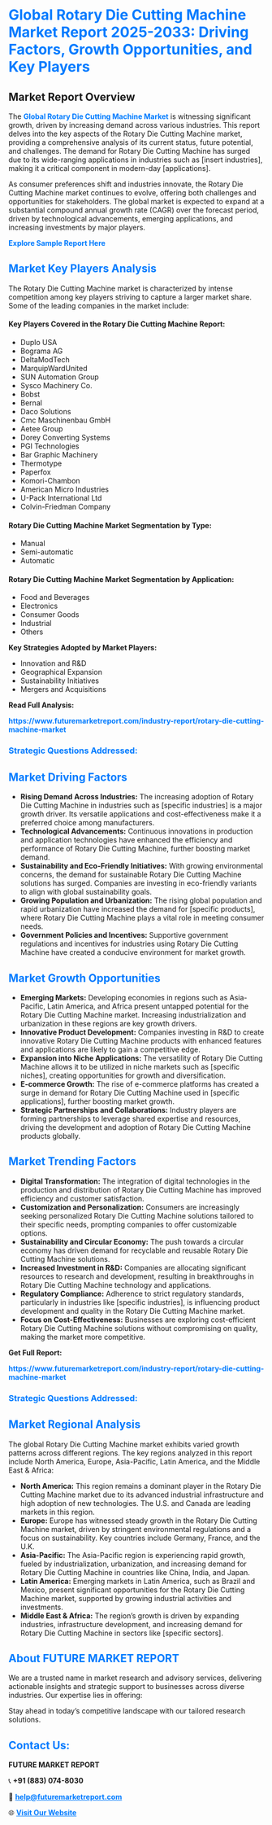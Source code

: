 <h1 style="color: #007BFF;">Global Rotary Die Cutting Machine Market Report 2025-2033: Driving Factors, Growth Opportunities, and Key Players</h1>

<section id="overview">
<h2>Market Report Overview</h2>
<p>The <a href="https://www.futuremarketreport.com/industry-report/rotary-die-cutting-machine-market" style="color: #007BFF; text-decoration: none;"><strong>Global Rotary Die Cutting Machine Market</strong></a> is witnessing significant growth, driven by increasing demand across various industries. This report delves into the key aspects of the Rotary Die Cutting Machine market, providing a comprehensive analysis of its current status, future potential, and challenges. The demand for Rotary Die Cutting Machine has surged due to its wide-ranging applications in industries such as [insert industries], making it a critical component in modern-day [applications].</p>
<p>As consumer preferences shift and industries innovate, the Rotary Die Cutting Machine market continues to evolve, offering both challenges and opportunities for stakeholders. The global market is expected to expand at a substantial compound annual growth rate (CAGR) over the forecast period, driven by technological advancements, emerging applications, and increasing investments by major players.</p>
</section>

<section id="overview">
<p><a href="https://www.futuremarketreport.com/request-sample/reportId=55930" style="color: #007BFF; text-decoration: none;"><strong>Explore Sample Report Here</strong></a></p>
</section>

<section id="key-players">
<h2 style="color: #007BFF;">Market Key Players Analysis</h2>
<p>The Rotary Die Cutting Machine market is characterized by intense competition among key players striving to capture a larger market share. Some of the leading companies in the market include:</p>
<h4>Key Players Covered in the Rotary Die Cutting Machine Report:</h4>
<ul><li>Duplo USA</li><li>Bograma AG</li><li>DeltaModTech</li><li>MarquipWardUnited</li><li>SUN Automation Group</li><li>Sysco Machinery Co.</li><li>Bobst</li><li>Bernal</li><li>Daco Solutions</li><li>Cmc Maschinenbau GmbH</li><li>Aetee Group</li><li>Dorey Converting Systems</li><li>PGI Technologies</li><li>Bar Graphic Machinery</li><li>Thermotype</li><li>Paperfox</li><li>Komori-Chambon</li><li>American Micro Industries</li><li>U-Pack International Ltd</li><li>Colvin-Friedman Company</li></ul>
<h4>Rotary Die Cutting Machine Market Segmentation by Type:</h4>
<ul><li>Manual</li><li>Semi-automatic</li><li>Automatic</li></ul>

<h4>Rotary Die Cutting Machine Market Segmentation by Application:</h4>
<ul><li>Food and Beverages</li><li>Electronics</li><li>Consumer Goods</li><li>Industrial</li><li>Others</li></ul>
<p><strong>Key Strategies Adopted by Market Players:</strong></p>
<ul>
<li>Innovation and R&D</li>
<li>Geographical Expansion</li>
<li>Sustainability Initiatives</li>
<li>Mergers and Acquisitions</li>
</ul>
</section>

<section>
<p><strong>Read Full Analysis: </strong></p><a href="https://www.futuremarketreport.com/industry-report/rotary-die-cutting-machine-market" style="color: #007BFF; text-decoration: none;"><strong>https://www.futuremarketreport.com/industry-report/rotary-die-cutting-machine-market</strong></a>
<h3 style="color: #007BFF;">Strategic Questions Addressed:</h3>
</section>

<section id="driving-factors">
<h2 style="color: #007BFF;">Market Driving Factors</h2>
<ul>
<li><strong>Rising Demand Across Industries:</strong> The increasing adoption of Rotary Die Cutting Machine in industries such as [specific industries] is a major growth driver. Its versatile applications and cost-effectiveness make it a preferred choice among manufacturers.</li>
<li><strong>Technological Advancements:</strong> Continuous innovations in production and application technologies have enhanced the efficiency and performance of Rotary Die Cutting Machine, further boosting market demand.</li>
<li><strong>Sustainability and Eco-Friendly Initiatives:</strong> With growing environmental concerns, the demand for sustainable Rotary Die Cutting Machine solutions has surged. Companies are investing in eco-friendly variants to align with global sustainability goals.</li>
<li><strong>Growing Population and Urbanization:</strong> The rising global population and rapid urbanization have increased the demand for [specific products], where Rotary Die Cutting Machine plays a vital role in meeting consumer needs.</li>
<li><strong>Government Policies and Incentives:</strong> Supportive government regulations and incentives for industries using Rotary Die Cutting Machine have created a conducive environment for market growth.</li>
</ul>
</section>

<section id="growth-opportunities">
<h2 style="color: #007BFF;">Market Growth Opportunities</h2>
<ul>
<li><strong>Emerging Markets:</strong> Developing economies in regions such as Asia-Pacific, Latin America, and Africa present untapped potential for the Rotary Die Cutting Machine market. Increasing industrialization and urbanization in these regions are key growth drivers.</li>
<li><strong>Innovative Product Development:</strong> Companies investing in R&D to create innovative Rotary Die Cutting Machine products with enhanced features and applications are likely to gain a competitive edge.</li>
<li><strong>Expansion into Niche Applications:</strong> The versatility of Rotary Die Cutting Machine allows it to be utilized in niche markets such as [specific niches], creating opportunities for growth and diversification.</li>
<li><strong>E-commerce Growth:</strong> The rise of e-commerce platforms has created a surge in demand for Rotary Die Cutting Machine used in [specific applications], further boosting market growth.</li>
<li><strong>Strategic Partnerships and Collaborations:</strong> Industry players are forming partnerships to leverage shared expertise and resources, driving the development and adoption of Rotary Die Cutting Machine products globally.</li>
</ul>
</section>

<section id="trending-factors">
<h2 style="color: #007BFF;">Market Trending Factors</h2>
<ul>
<li><strong>Digital Transformation:</strong> The integration of digital technologies in the production and distribution of Rotary Die Cutting Machine has improved efficiency and customer satisfaction.</li>
<li><strong>Customization and Personalization:</strong> Consumers are increasingly seeking personalized Rotary Die Cutting Machine solutions tailored to their specific needs, prompting companies to offer customizable options.</li>
<li><strong>Sustainability and Circular Economy:</strong> The push towards a circular economy has driven demand for recyclable and reusable Rotary Die Cutting Machine solutions.</li>
<li><strong>Increased Investment in R&D:</strong> Companies are allocating significant resources to research and development, resulting in breakthroughs in Rotary Die Cutting Machine technology and applications.</li>
<li><strong>Regulatory Compliance:</strong> Adherence to strict regulatory standards, particularly in industries like [specific industries], is influencing product development and quality in the Rotary Die Cutting Machine market.</li>
<li><strong>Focus on Cost-Effectiveness:</strong> Businesses are exploring cost-efficient Rotary Die Cutting Machine solutions without compromising on quality, making the market more competitive.</li>
</ul>
</section>

<section>
<p><strong>Get Full Report: </strong></p><a href="https://www.futuremarketreport.com/industry-report/rotary-die-cutting-machine-market" style="color: #007BFF; text-decoration: none;"><strong>https://www.futuremarketreport.com/industry-report/rotary-die-cutting-machine-market</strong></a>
<h3 style="color: #007BFF;">Strategic Questions Addressed:</h3>
</section>


<section id="regional-analysis">
<h2 style="color: #007BFF;">Market Regional Analysis</h2>
<p>The global Rotary Die Cutting Machine market exhibits varied growth patterns across different regions. The key regions analyzed in this report include North America, Europe, Asia-Pacific, Latin America, and the Middle East & Africa:</p>
<ul>
<li><strong>North America:</strong> This region remains a dominant player in the Rotary Die Cutting Machine market due to its advanced industrial infrastructure and high adoption of new technologies. The U.S. and Canada are leading markets in this region.</li>
<li><strong>Europe:</strong> Europe has witnessed steady growth in the Rotary Die Cutting Machine market, driven by stringent environmental regulations and a focus on sustainability. Key countries include Germany, France, and the U.K.</li>
<li><strong>Asia-Pacific:</strong> The Asia-Pacific region is experiencing rapid growth, fueled by industrialization, urbanization, and increasing demand for Rotary Die Cutting Machine in countries like China, India, and Japan.</li>
<li><strong>Latin America:</strong> Emerging markets in Latin America, such as Brazil and Mexico, present significant opportunities for the Rotary Die Cutting Machine market, supported by growing industrial activities and investments.</li>
<li><strong>Middle East & Africa:</strong> The region’s growth is driven by expanding industries, infrastructure development, and increasing demand for Rotary Die Cutting Machine in sectors like [specific sectors].</li>
</ul>
</section>

<footer>
<h2 style="color: #007BFF;">About FUTURE MARKET REPORT</h2>
<p>We are a trusted name in market research and advisory services, delivering actionable insights and strategic support to businesses across diverse industries. Our expertise lies in offering:</p>

<p>Stay ahead in today’s competitive landscape with our tailored research solutions.</p>

<h2 style="color: #007BFF;">Contact Us:</h2>
<p><strong>FUTURE MARKET REPORT</strong></p>
<p>📞 <strong>+91 (883) 074-8030</strong></p>
<p>📧 <strong><a href="mailto:help@futuremarketreport.com" style="color: #007BFF;">help@futuremarketreport.com</a></strong></p>
<p>🌐 <strong><a href="https://www.futuremarketreport.com/" style="color: #007BFF;">Visit Our Website</a></strong></p>
</footer>